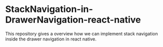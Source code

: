 # StackNavigation-in-DrawerNavigation-react-native
This repository gives a overview how we can implement stack navigation inside the drawer navigation in react native.
